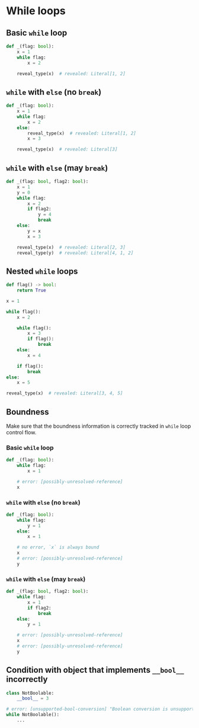 # While loops

## Basic `while` loop

```py
def _(flag: bool):
    x = 1
    while flag:
        x = 2

    reveal_type(x)  # revealed: Literal[1, 2]
```

## `while` with `else` (no `break`)

```py
def _(flag: bool):
    x = 1
    while flag:
        x = 2
    else:
        reveal_type(x)  # revealed: Literal[1, 2]
        x = 3

    reveal_type(x)  # revealed: Literal[3]
```

## `while` with `else` (may `break`)

```py
def _(flag: bool, flag2: bool):
    x = 1
    y = 0
    while flag:
        x = 2
        if flag2:
            y = 4
            break
    else:
        y = x
        x = 3

    reveal_type(x)  # revealed: Literal[2, 3]
    reveal_type(y)  # revealed: Literal[4, 1, 2]
```

## Nested `while` loops

```py
def flag() -> bool:
    return True

x = 1

while flag():
    x = 2

    while flag():
        x = 3
        if flag():
            break
    else:
        x = 4

    if flag():
        break
else:
    x = 5

reveal_type(x)  # revealed: Literal[3, 4, 5]
```

## Boundness

Make sure that the boundness information is correctly tracked in `while` loop control flow.

### Basic `while` loop

```py
def _(flag: bool):
    while flag:
        x = 1

    # error: [possibly-unresolved-reference]
    x
```

### `while` with `else` (no `break`)

```py
def _(flag: bool):
    while flag:
        y = 1
    else:
        x = 1

    # no error, `x` is always bound
    x
    # error: [possibly-unresolved-reference]
    y
```

### `while` with `else` (may `break`)

```py
def _(flag: bool, flag2: bool):
    while flag:
        x = 1
        if flag2:
            break
    else:
        y = 1

    # error: [possibly-unresolved-reference]
    x
    # error: [possibly-unresolved-reference]
    y
```

## Condition with object that implements `__bool__` incorrectly

```py
class NotBoolable:
    __bool__ = 3

# error: [unsupported-bool-conversion] "Boolean conversion is unsupported for type `NotBoolable`; its `__bool__` method isn't callable"
while NotBoolable():
    ...
```
